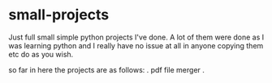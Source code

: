 # small-projects
Just full small simple python projects I've done. A lot of them were done as I was learning python and I really have no issue at all in anyone 
copying them etc do as you wish.

so far in here the projects are as follows:
. pdf file merger
.
